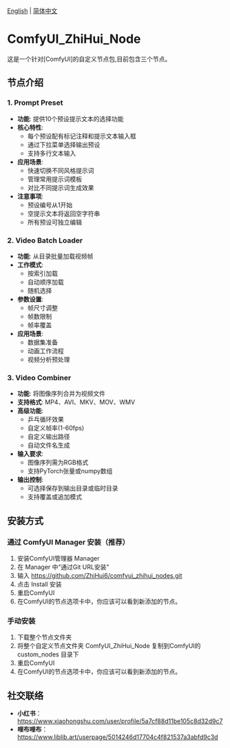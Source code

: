 [English](README.md) | [简体中文](README_CN.md)  

# ComfyUI_ZhiHui_Node
这是一个针对[ComfyUI]的自定义节点包,目前包含三个节点。

## 节点介绍
### 1. Prompt Preset
- **功能**: 提供10个预设提示文本的选择功能
- **核心特性**:
  - 每个预设配有标记注释和提示文本输入框
  - 通过下拉菜单选择输出预设
  - 支持多行文本输入
- **应用场景**:
  - 快速切换不同风格提示词
  - 管理常用提示词模板
  - 对比不同提示词生成效果
- **注意事项**:
  - 预设编号从1开始
  - 空提示文本将返回空字符串
  - 所有预设可独立编辑

### 2. Video Batch Loader
- **功能**: 从目录批量加载视频帧
- **工作模式**: 
  - 按索引加载
  - 自动顺序加载
  - 随机选择
- **参数设置**:
  - 帧尺寸调整
  - 帧数限制
  - 帧率覆盖
- **应用场景**:
  - 数据集准备
  - 动画工作流程
  - 视频分析预处理

### 3. Video Combiner
- **功能**: 将图像序列合并为视频文件
- **支持格式**: MP4、AVI、MKV、MOV、WMV
- **高级功能**:
  - 乒乓循环效果
  - 自定义帧率(1-60fps)
  - 自定义输出路径
  - 自动文件名生成
- **输入要求**:
  - 图像序列需为RGB格式
  - 支持PyTorch张量或numpy数组
- **输出控制**:
  - 可选择保存到输出目录或临时目录
  - 支持覆盖或追加模式

## 安装方式
### 通过 ComfyUI Manager 安装（推荐）
1. 安装ComfyUI管理器 Manager
2. 在 Manager 中“通过Git URL安装”
3. 输入 https://github.com/ZhiHui6/comfyui_zhihui_nodes.git
4. 点击 Install 安装
5. 重启ComfyUI
6. 在ComfyUI的节点选项卡中，你应该可以看到新添加的节点。

### 手动安装
1. 下载整个节点文件夹
2. 将整个自定义节点文件夹 ComfyUI_ZhiHui_Node 复制到ComfyUI的 custom_nodes 目录下
3. 重启ComfyUI
4. 在ComfyUI的节点选项卡中，你应该可以看到新添加的节点。

## 社交联络
- **小红书**：https://www.xiaohongshu.com/user/profile/5a7cf88d11be105c8d32d9c7
- **哩布哩布**：https://www.liblib.art/userpage/5014246d17704c4f821537a3abfd9c3d
